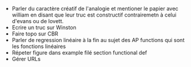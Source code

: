 - Parler du caractère créatif de l'analogie et mentioner le papier avec william
  en disant que leur truc est constructif contrairemetn à celui d'evans ou de
  lovett.
- Ecrire un truc sur Winston
- Faire topo sur CBR
- Parler de regression linéaire à la fin au sujet des AP functions qui sont les
  fonctions linéaires
- Répeter figure dans example filé section functional def
- Gérer URLs
